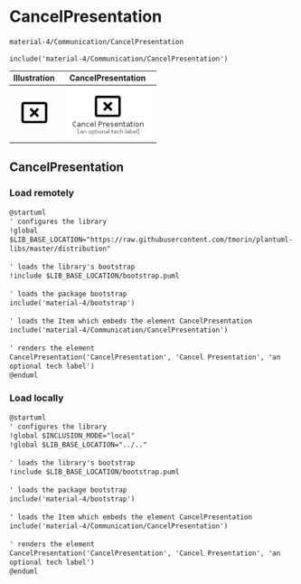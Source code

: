 # CancelPresentation


```text
material-4/Communication/CancelPresentation
```

```text
include('material-4/Communication/CancelPresentation')
```



| Illustration | CancelPresentation |
| :---: | :---: |
| ![illustration for Illustration](../../material-4/Communication/CancelPresentation.png) | ![illustration for CancelPresentation](../../material-4/Communication/CancelPresentation.Local.png) |




## CancelPresentation

### Load remotely
```plantuml
@startuml
' configures the library
!global $LIB_BASE_LOCATION="https://raw.githubusercontent.com/tmorin/plantuml-libs/master/distribution"

' loads the library's bootstrap
!include $LIB_BASE_LOCATION/bootstrap.puml

' loads the package bootstrap
include('material-4/bootstrap')

' loads the Item which embeds the element CancelPresentation
include('material-4/Communication/CancelPresentation')

' renders the element
CancelPresentation('CancelPresentation', 'Cancel Presentation', 'an optional tech label')
@enduml
```

### Load locally
```plantuml
@startuml
' configures the library
!global $INCLUSION_MODE="local"
!global $LIB_BASE_LOCATION="../.."

' loads the library's bootstrap
!include $LIB_BASE_LOCATION/bootstrap.puml

' loads the package bootstrap
include('material-4/bootstrap')

' loads the Item which embeds the element CancelPresentation
include('material-4/Communication/CancelPresentation')

' renders the element
CancelPresentation('CancelPresentation', 'Cancel Presentation', 'an optional tech label')
@enduml
```

